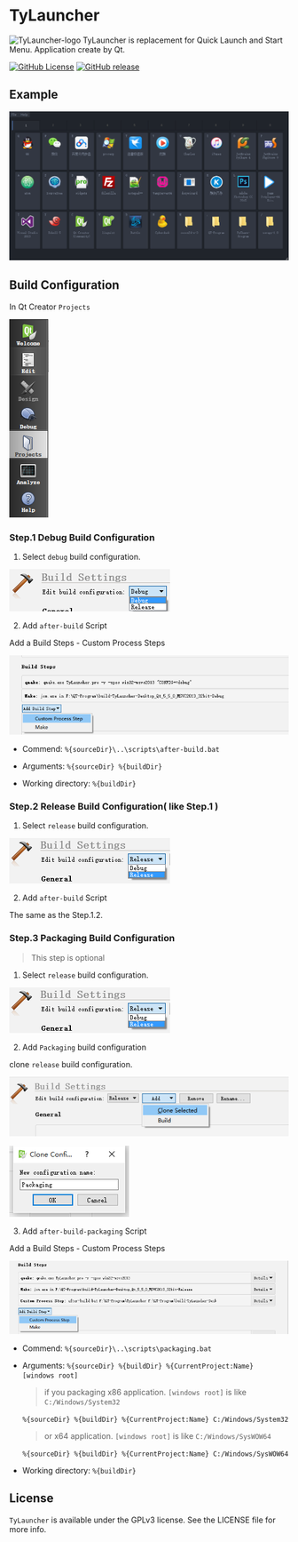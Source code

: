 TyLauncher
=========
![TyLauncher-logo](https://raw.githubusercontent.com/luckytianyiyan/TyLauncher/master/README_IMAGES/logo.png)
TyLauncher is replacement for Quick Launch and Start Menu. Application create by Qt.

[![GitHub License](https://img.shields.io/github/license/luckytianyiyan/tylauncher.svg)](http://www.gnu.org/licenses/gpl-3.0.html)
[![GitHub release](https://img.shields.io/github/release/luckytianyiyan/TyLauncher.svg)](https://github.com/luckytianyiyan/TyLauncher/releases/latest)

## Example

![TyLauncher-MainInterface](https://raw.githubusercontent.com/luckytianyiyan/TyLauncher/master/README_IMAGES/TyLauncher-MainInterface.png)

## Build Configuration

In Qt Creator `Projects`

![Qt-Creator-Projects](https://raw.githubusercontent.com/luckytianyiyan/TyLauncher/master/README_IMAGES/Qt-Creator-Projects.png)

### Step.1 Debug Build Configuration

1. Select `debug` build configuration.

  ![Qt-Creator-Debug-Configuration](https://raw.githubusercontent.com/luckytianyiyan/TyLauncher/master/README_IMAGES/Qt-Creator-Debug-Configuration.png)

2. Add `after-build` Script

  Add a Build Steps - Custom Process Steps

  ![Qt-Creator-Add-Build-Steps-Debug](https://raw.githubusercontent.com/luckytianyiyan/TyLauncher/master/README_IMAGES/Qt-Creator-Add-Build-Steps-Debug.png)

  - Commend: `%{sourceDir}\..\scripts\after-build.bat`

  - Arguments: `%{sourceDir} %{buildDir}`

  - Working directory: `%{buildDir}`

### Step.2 Release Build Configuration( like Step.1 )

1. Select `release` build configuration.

  ![Qt-Creator-Release-Configuration](https://raw.githubusercontent.com/luckytianyiyan/TyLauncher/master/README_IMAGES/Qt-Creator-Release-Configuration.png)

2. Add `after-build` Script

  The same as the Step.1.2.

### Step.3 Packaging Build Configuration

> This step is optional

1. Select `release` build configuration.

  ![Qt-Creator-Release-Configuration](https://raw.githubusercontent.com/luckytianyiyan/TyLauncher/master/README_IMAGES/Qt-Creator-Release-Configuration.png)

2. Add `Packaging` build configuration

  clone `release` build configuration.

  ![Qt-Creator-Release-Packaging](https://raw.githubusercontent.com/luckytianyiyan/TyLauncher/master/README_IMAGES/Qt-Creator-Release-Packaging.png)

  ![Qt-Creator-New-Packaging](https://raw.githubusercontent.com/luckytianyiyan/TyLauncher/master/README_IMAGES/Qt-Creator-New-Packaging.png)

3. Add `after-build-packaging` Script

  Add a Build Steps - Custom Process Steps

  ![Qt-Creator-Add-Build-Steps-Packaging](https://raw.githubusercontent.com/luckytianyiyan/TyLauncher/master/README_IMAGES/Qt-Creator-Add-Build-Steps-Packaging.png)

  - Commend: `%{sourceDir}\..\scripts\packaging.bat`

  - Arguments: `%{sourceDir} %{buildDir} %{CurrentProject:Name} [windows root]`

    > if you packaging x86 application. `[windows root]` is like `C:/Windows/System32`

    `%{sourceDir} %{buildDir} %{CurrentProject:Name} C:/Windows/System32`

    > or x64 application. `[windows root]` is like `C:/Windows/SysWOW64`

    `%{sourceDir} %{buildDir} %{CurrentProject:Name} C:/Windows/SysWOW64`

  - Working directory: `%{buildDir}`

## License

`TyLauncher` is available under the GPLv3 license. See the LICENSE file for more info.
